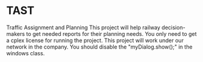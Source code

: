 # TAST
Traffic Assignment and Planning
This project will help railway decision-makers to get needed reports for their planning needs. You only need to get a cplex license for running the project.
This project will work under our network in the company. You should disable the "myDialog.show();" in the windows class. 
